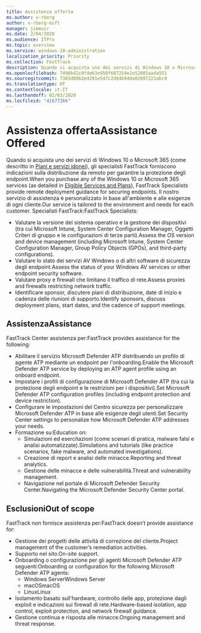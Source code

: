 ```yaml
---
title: Assistenza offerta
ms.author: v-rberg
author: v-rberg-msft
manager: jimmuir
ms.date: 2/04/2020
ms.audience: ITPro
ms.topic: overview
ms.service: windows-10-administration
localization_priority: Priority
ms.collection: FastTrack
description: Quando si acquista uno dei servizi di Windows 10 o Microsoft 365, gli specialisti FastTrack forniscono indicazioni sulla distribuzione da remoto per garantire la protezione degli endpoint. Il nostro servizio di assistenza è personalizzato in base all'ambiente e alle esigenze di ogni cliente.
ms.openlocfilehash: 7496b42c0fde63e950f687254e1e52085aada551
ms.sourcegitcommit: 7365d80b2e4291e547c2d84b94da02697221abc9
ms.translationtype: HT
ms.contentlocale: it-IT
ms.lasthandoff: 02/03/2020
ms.locfileid: "41677266"
---
```

# <a name="assistance-offered"></a><span data-ttu-id="ef2a4-104">Assistenza offerta</span><span class="sxs-lookup"><span data-stu-id="ef2a4-104">Assistance Offered</span></span>  

<span data-ttu-id="ef2a4-105">Quando si acquista uno dei servizi di Windows 10 o Microsoft 365 (come descritto in [Piani e servizi idonei](M365-eligible-services-and-plans.md)), gli specialisti FastTrack forniscono indicazioni sulla distribuzione da remoto per garantire la protezione degli endpoint.</span><span class="sxs-lookup"><span data-stu-id="ef2a4-105">When you purchase any of the Windows 10 or Microsoft 365 services (as detailed in [Eligible Services and Plans](M365-eligible-services-and-plans.md)), FastTrack Specialists provide remote deployment guidance for securing endpoints.</span></span> <span data-ttu-id="ef2a4-106">Il nostro servizio di assistenza è personalizzato in base all'ambiente e alle esigenze di ogni cliente.</span><span class="sxs-lookup"><span data-stu-id="ef2a4-106">Our service is tailored to the environment and needs for each customer.</span></span> <span data-ttu-id="ef2a4-107">Specialisti FastTrack:</span><span class="sxs-lookup"><span data-stu-id="ef2a4-107">FastTrack Specialists:</span></span>
- <span data-ttu-id="ef2a4-108">Valutare la versione del sistema operativo e la gestione dei dispositivi (tra cui Microsoft Intune, System Center Configuration Manager, Oggetti Criteri di gruppo e le configurazioni di terze parti).</span><span class="sxs-lookup"><span data-stu-id="ef2a4-108">Assess the OS version and device management (including Microsoft Intune, System Center Configuration Manager, Group Policy Objects (GPOs), and third-party configurations).</span></span>
- <span data-ttu-id="ef2a4-109">Valutare lo stato dei servizi AV Windows o di altri software di sicurezza degli endpoint.</span><span class="sxs-lookup"><span data-stu-id="ef2a4-109">Assess the status of your Windows AV services or other endpoint security software.</span></span>
- <span data-ttu-id="ef2a4-110">Valutare proxy e firewall che limitano il traffico di rete.</span><span class="sxs-lookup"><span data-stu-id="ef2a4-110">Assess proxies and firewalls restricting network traffic.</span></span>
- <span data-ttu-id="ef2a4-111">Identificare sponsor, discutere piani di distribuzione, date di inizio e cadenza delle riunioni di supporto.</span><span class="sxs-lookup"><span data-stu-id="ef2a4-111">Identify sponsors, discuss deployment plans, start dates, and the cadence of support meetings.</span></span>

## <a name="assistance"></a><span data-ttu-id="ef2a4-112">Assistenza</span><span class="sxs-lookup"><span data-stu-id="ef2a4-112">Assistance</span></span>

<span data-ttu-id="ef2a4-113">FastTrack Center assistenza per:</span><span class="sxs-lookup"><span data-stu-id="ef2a4-113">FastTrack provides assistance for the following:</span></span>
- <span data-ttu-id="ef2a4-114">Abilitare il servizio Microsoft Defender ATP distribuendo un profilo di agente ATP mediante un endpoint per l'onboarding.</span><span class="sxs-lookup"><span data-stu-id="ef2a4-114">Enable the Microsoft Defender ATP service by deploying an ATP agent profile using an onboard endpoint.</span></span>
- <span data-ttu-id="ef2a4-115">Impostare i profili di configurazione di Microsoft Defender ATP (tra cui la protezione degli endpoint e le restrizioni per i dispositivi).</span><span class="sxs-lookup"><span data-stu-id="ef2a4-115">Set Microsoft Defender ATP configuration profiles (including endpoint protection and device restriction).</span></span>
- <span data-ttu-id="ef2a4-116">Configurare le impostazioni del Centro sicurezza per personalizzare Microsoft Defender ATP in base alle esigenze degli utenti.</span><span class="sxs-lookup"><span data-stu-id="ef2a4-116">Set Security Center settings to personalize how Microsoft Defender ATP addresses your needs.</span></span>
- <span data-ttu-id="ef2a4-117">Formazione su:</span><span class="sxs-lookup"><span data-stu-id="ef2a4-117">Education on:</span></span>
    - <span data-ttu-id="ef2a4-118">Simulazioni ed esercitazioni (come scenari di pratica, malware falsi e analisi automatizzate).</span><span class="sxs-lookup"><span data-stu-id="ef2a4-118">Simulations and tutorials (like practice scenarios, fake malware, and automated investigations).</span></span>
    - <span data-ttu-id="ef2a4-119">Creazione di report e analisi delle minacce.</span><span class="sxs-lookup"><span data-stu-id="ef2a4-119">Reporting and threat analytics.</span></span>
    - <span data-ttu-id="ef2a4-120">Gestione delle minacce e delle vulnerabilità.</span><span class="sxs-lookup"><span data-stu-id="ef2a4-120">Threat and vulnerability management.</span></span>
    - <span data-ttu-id="ef2a4-121">Navigazione nel portale di Microsoft Defender Security Center.</span><span class="sxs-lookup"><span data-stu-id="ef2a4-121">Navigating the Microsoft Defender Security Center portal.</span></span>

## <a name="out-of-scope"></a><span data-ttu-id="ef2a4-122">Esclusioni</span><span class="sxs-lookup"><span data-stu-id="ef2a4-122">Out of scope</span></span>

<span data-ttu-id="ef2a4-123">FastTrack non fornisce assistenza per:</span><span class="sxs-lookup"><span data-stu-id="ef2a4-123">FastTrack doesn’t provide assistance for:</span></span>
- <span data-ttu-id="ef2a4-124">Gestione dei progetti delle attività di correzione del cliente.</span><span class="sxs-lookup"><span data-stu-id="ef2a4-124">Project management of the customer’s remediation activities.</span></span>
- <span data-ttu-id="ef2a4-125">Supporto nel sito.</span><span class="sxs-lookup"><span data-stu-id="ef2a4-125">On-site support.</span></span>
- <span data-ttu-id="ef2a4-126">Onboarding o configurazione per gli agenti Microsoft Defender ATP seguenti:</span><span class="sxs-lookup"><span data-stu-id="ef2a4-126">Onboarding or configuration for the following Microsoft Defender ATP agents:</span></span>
   - <span data-ttu-id="ef2a4-127">Windows Server</span><span class="sxs-lookup"><span data-stu-id="ef2a4-127">Windows Server</span></span>
   - <span data-ttu-id="ef2a4-128">macOS</span><span class="sxs-lookup"><span data-stu-id="ef2a4-128">macOS</span></span>
   - <span data-ttu-id="ef2a4-129">Linux</span><span class="sxs-lookup"><span data-stu-id="ef2a4-129">Linux</span></span>
- <span data-ttu-id="ef2a4-130">Isolamento basato sull'hardware, controllo delle app, protezione dagli exploit e indicazioni sui firewall di rete.</span><span class="sxs-lookup"><span data-stu-id="ef2a4-130">Hardware-based isolation, app control, exploit protection, and network firewall guidance.</span></span>
- <span data-ttu-id="ef2a4-131">Gestione continua e risposta alle minacce.</span><span class="sxs-lookup"><span data-stu-id="ef2a4-131">Ongoing management and threat response.</span></span>

